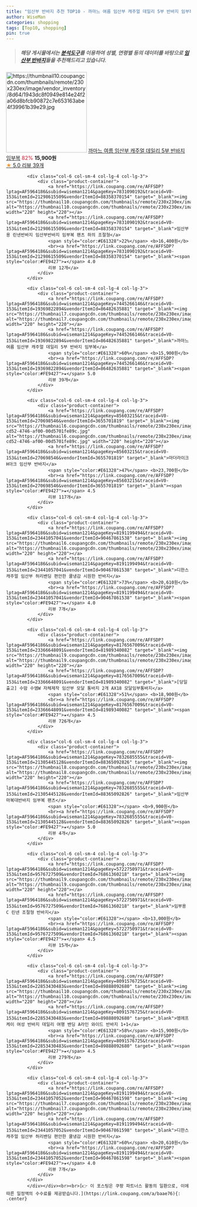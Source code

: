 ```yaml
---
title: "임산부 반바지 추천 TOP10 - 까마느 여름 임산부 캐주얼 데일리 5부 반바지 임부복"
author: WiseMan
categories: shopping
tags: [Top10, shopping]
pin: true
---
```


> ##### 해당 게시물에서는 [**분석도구**](https://itemscout.io/)를 이용하여 **성별**, **연령별** 등의 데이터를 바탕으로 [**임산부 반바지**](https://link.coupang.com/a/baae76)들을 추천해드리고 있습니다.
<div class="container"><div class="row">
            <div class="col-6 col-sm-4 col-lg-4 col-lg-3">
                <div class="product-container">
                    <a href="https://link.coupang.com/re/AFFSDP?lptag=AF5964186&subid=wiseman1214&pageKey=7445266146&traceid=V0-153&itemId=19369822891&vendorItemId=86482635862" target="_blank"><img src="https://thumbnail10.coupangcdn.com/thumbnails/remote/230x230ex/image/vendor_inventory/8d64/1943dc8f0949e814e24f2a06d8bfcb90872c7e653163abe4f39961b39e29.jpg" alt="https://thumbnail10.coupangcdn.com/thumbnails/remote/230x230ex/image/vendor_inventory/8d64/1943dc8f0949e814e24f2a06d8bfcb90872c7e653163abe4f39961b39e29.jpg" width="220" height="220"></a>
                    <a href="https://link.coupang.com/re/AFFSDP?lptag=AF5964186&subid=wiseman1214&pageKey=7445266146&traceid=V0-153&itemId=19369822891&vendorItemId=86482635862" target="_blank">까마느 여름 임산부 캐주얼 데일리 5부 반바지 임부복</a>
                    <span style="color:#E61328">82%</span> <b>15,900원</b>
                    <br><a href="https://link.coupang.com/re/AFFSDP?lptag=AF5964186&subid=wiseman1214&pageKey=7445266146&traceid=V0-153&itemId=19369822891&vendorItemId=86482635862" target="_blank"><span style="color:#FE9427">★</span> 5.0
                    리뷰 39개</a>
                </div>
            </div>
            
            <div class="col-6 col-sm-4 col-lg-4 col-lg-3">
                <div class="product-container">
                    <a href="https://link.coupang.com/re/AFFSDP?lptag=AF5964186&subid=wiseman1214&pageKey=7831090192&traceid=V0-153&itemId=21298615509&vendorItemId=88358370154" target="_blank"><img src="https://thumbnail10.coupangcdn.com/thumbnails/remote/230x230ex/image/vendor_inventory/acbb/364cfbf10275e1d14583aa1397ac2ddb40a1f37407bb063a7f670701e5a8.jpg" alt="https://thumbnail10.coupangcdn.com/thumbnails/remote/230x230ex/image/vendor_inventory/acbb/364cfbf10275e1d14583aa1397ac2ddb40a1f37407bb063a7f670701e5a8.jpg" width="220" height="220"></a>
                    <a href="https://link.coupang.com/re/AFFSDP?lptag=AF5964186&subid=wiseman1214&pageKey=7831090192&traceid=V0-153&itemId=21298615509&vendorItemId=88358370154" target="_blank">임산부용 린넨반바지 임산부반바지 임부복 팬츠 하의 조절형</a>
                    <span style="color:#E61328">22%</span> <b>16,400원</b>
                    <br><a href="https://link.coupang.com/re/AFFSDP?lptag=AF5964186&subid=wiseman1214&pageKey=7831090192&traceid=V0-153&itemId=21298615509&vendorItemId=88358370154" target="_blank"><span style="color:#FE9427">★</span> 4.0
                    리뷰 12개</a>
                </div>
            </div>
            
            <div class="col-6 col-sm-4 col-lg-4 col-lg-3">
                <div class="product-container">
                    <a href="https://link.coupang.com/re/AFFSDP?lptag=AF5964186&subid=wiseman1214&pageKey=7445266146&traceid=V0-153&itemId=19369822894&vendorItemId=86482635881" target="_blank"><img src="https://thumbnail7.coupangcdn.com/thumbnails/remote/230x230ex/image/vendor_inventory/7efe/f95b5567ee69ce87de98e8b7c220784fa77de1d75938f51446d43a522265.jpg" alt="https://thumbnail7.coupangcdn.com/thumbnails/remote/230x230ex/image/vendor_inventory/7efe/f95b5567ee69ce87de98e8b7c220784fa77de1d75938f51446d43a522265.jpg" width="220" height="220"></a>
                    <a href="https://link.coupang.com/re/AFFSDP?lptag=AF5964186&subid=wiseman1214&pageKey=7445266146&traceid=V0-153&itemId=19369822894&vendorItemId=86482635881" target="_blank">까마느 여름 임산부 캐주얼 데일리 5부 반바지 임부복</a>
                    <span style="color:#E61328">60%</span> <b>15,900원</b>
                    <br><a href="https://link.coupang.com/re/AFFSDP?lptag=AF5964186&subid=wiseman1214&pageKey=7445266146&traceid=V0-153&itemId=19369822894&vendorItemId=86482635881" target="_blank"><span style="color:#FE9427">★</span> 5.0
                    리뷰 39개</a>
                </div>
            </div>
            
            <div class="col-6 col-sm-4 col-lg-4 col-lg-3">
                <div class="product-container">
                    <a href="https://link.coupang.com/re/AFFSDP?lptag=AF5964186&subid=wiseman1214&pageKey=85603215&traceid=V0-153&itemId=270698546&vendorItemId=3655701819" target="_blank"><img src="https://thumbnail6.coupangcdn.com/thumbnails/remote/230x230ex/image/retail/images/2018/04/23/18/2/25ba5e65-cd52-4746-af00-00d5701fe89c.jpg" alt="https://thumbnail6.coupangcdn.com/thumbnails/remote/230x230ex/image/retail/images/2018/04/23/18/2/25ba5e65-cd52-4746-af00-00d5701fe89c.jpg" width="220" height="220"></a>
                    <a href="https://link.coupang.com/re/AFFSDP?lptag=AF5964186&subid=wiseman1214&pageKey=85603215&traceid=V0-153&itemId=270698546&vendorItemId=3655701819" target="_blank">마더라이크 H아크 임산부 반바지</a>
                    <span style="color:#E61328">47%</span> <b>23,700원</b>
                    <br><a href="https://link.coupang.com/re/AFFSDP?lptag=AF5964186&subid=wiseman1214&pageKey=85603215&traceid=V0-153&itemId=270698546&vendorItemId=3655701819" target="_blank"><span style="color:#FE9427">★</span> 4.5
                    리뷰 117개</a>
                </div>
            </div>
            
            <div class="col-6 col-sm-4 col-lg-4 col-lg-3">
                <div class="product-container">
                    <a href="https://link.coupang.com/re/AFFSDP?lptag=AF5964186&subid=wiseman1214&pageKey=8191199494&traceid=V0-153&itemId=23441057041&vendorItemId=90467861538" target="_blank"><img src="https://thumbnail6.coupangcdn.com/thumbnails/remote/230x230ex/image/vendor_inventory/df5b/5ffa3a15c588984cb1b62afc7af395691625094cf01c8cad5e7797c005ed.jpg" alt="https://thumbnail6.coupangcdn.com/thumbnails/remote/230x230ex/image/vendor_inventory/df5b/5ffa3a15c588984cb1b62afc7af395691625094cf01c8cad5e7797c005ed.jpg" width="220" height="220"></a>
                    <a href="https://link.coupang.com/re/AFFSDP?lptag=AF5964186&subid=wiseman1214&pageKey=8191199494&traceid=V0-153&itemId=23441057041&vendorItemId=90467861538" target="_blank">디한스 캐주얼 임산부 허리밴딩 편안한 쿨냉감 시원한 반바지</a>
                    <span style="color:#E61328">73%</span> <b>20,610원</b>
                    <br><a href="https://link.coupang.com/re/AFFSDP?lptag=AF5964186&subid=wiseman1214&pageKey=8191199494&traceid=V0-153&itemId=23441057041&vendorItemId=90467861538" target="_blank"><span style="color:#FE9427">★</span> 4.0
                    리뷰 7개</a>
                </div>
            </div>
            
            <div class="col-6 col-sm-4 col-lg-4 col-lg-3">
                <div class="product-container">
                    <a href="https://link.coupang.com/re/AFFSDP?lptag=AF5964186&subid=wiseman1214&pageKey=8176567009&traceid=V0-153&itemId=23366648091&vendorItemId=81989340082" target="_blank"><img src="https://thumbnail9.coupangcdn.com/thumbnails/remote/230x230ex/image/vendor_inventory/0c71/a3ca6bb20c45bdda58cb1787298a83721d8fe17fe38c87aea4af23b37090.jpg" alt="https://thumbnail9.coupangcdn.com/thumbnails/remote/230x230ex/image/vendor_inventory/0c71/a3ca6bb20c45bdda58cb1787298a83721d8fe17fe38c87aea4af23b37090.jpg" width="220" height="220"></a>
                    <a href="https://link.coupang.com/re/AFFSDP?lptag=AF5964186&subid=wiseman1214&pageKey=8176567009&traceid=V0-153&itemId=23366648091&vendorItemId=81989340082" target="_blank">[당일출고] 수맘 수엠W 자체제작 임산부 모달 통바지 2개 AX18 모달임부통바지</a>
                    <span style="color:#E61328">51%</span> <b>18,900원</b>
                    <br><a href="https://link.coupang.com/re/AFFSDP?lptag=AF5964186&subid=wiseman1214&pageKey=8176567009&traceid=V0-153&itemId=23366648091&vendorItemId=81989340082" target="_blank"><span style="color:#FE9427">★</span> 4.5
                    리뷰 726개</a>
                </div>
            </div>
            
            <div class="col-6 col-sm-4 col-lg-4 col-lg-3">
                <div class="product-container">
                    <a href="https://link.coupang.com/re/AFFSDP?lptag=AF5964186&subid=wiseman1214&pageKey=7832685555&traceid=V0-153&itemId=21305445128&vendorItemId=88365092826" target="_blank"><img src="https://thumbnail8.coupangcdn.com/thumbnails/remote/230x230ex/image/vendor_inventory/5801/678f8fb423601bbdc3999609db5b532157cdbd3d8fb03aee59ead5ce1211.jpg" alt="https://thumbnail8.coupangcdn.com/thumbnails/remote/230x230ex/image/vendor_inventory/5801/678f8fb423601bbdc3999609db5b532157cdbd3d8fb03aee59ead5ce1211.jpg" width="220" height="220"></a>
                    <a href="https://link.coupang.com/re/AFFSDP?lptag=AF5964186&subid=wiseman1214&pageKey=7832685555&traceid=V0-153&itemId=21305445128&vendorItemId=88365092826" target="_blank">임산부 마복대반바지 임부복 팬츠</a>
                    <span style="color:#E61328"></span> <b>9,900원</b>
                    <br><a href="https://link.coupang.com/re/AFFSDP?lptag=AF5964186&subid=wiseman1214&pageKey=7832685555&traceid=V0-153&itemId=21305445128&vendorItemId=88365092826" target="_blank"><span style="color:#FE9427">★</span> 5.0
                    리뷰 4개</a>
                </div>
            </div>
            
            <div class="col-6 col-sm-4 col-lg-4 col-lg-3">
                <div class="product-container">
                    <a href="https://link.coupang.com/re/AFFSDP?lptag=AF5964186&subid=wiseman1214&pageKey=5722750971&traceid=V0-153&itemId=9576727509&vendorItemId=76861360218" target="_blank"><img src="https://thumbnail9.coupangcdn.com/thumbnails/remote/230x230ex/image/rs_quotation_api/di4vh5ta/3e973587170c49659917bcdaf392e391.jpg" alt="https://thumbnail9.coupangcdn.com/thumbnails/remote/230x230ex/image/rs_quotation_api/di4vh5ta/3e973587170c49659917bcdaf392e391.jpg" width="220" height="220"></a>
                    <a href="https://link.coupang.com/re/AFFSDP?lptag=AF5964186&subid=wiseman1214&pageKey=5722750971&traceid=V0-153&itemId=9576727509&vendorItemId=76861360218" target="_blank">임부용 C 린넨 조절형 반바지</a>
                    <span style="color:#E61328"></span> <b>13,000원</b>
                    <br><a href="https://link.coupang.com/re/AFFSDP?lptag=AF5964186&subid=wiseman1214&pageKey=5722750971&traceid=V0-153&itemId=9576727509&vendorItemId=76861360218" target="_blank"><span style="color:#FE9427">★</span> 4.5
                    리뷰 15개</a>
                </div>
            </div>
            
            <div class="col-6 col-sm-4 col-lg-4 col-lg-3">
                <div class="product-container">
                    <a href="https://link.coupang.com/re/AFFSDP?lptag=AF5964186&subid=wiseman1214&pageKey=8091576725&traceid=V0-153&itemId=22853430483&vendorItemId=89888092680" target="_blank"><img src="https://thumbnail10.coupangcdn.com/thumbnails/remote/230x230ex/image/vendor_inventory/1f38/f1e9262bbdbd50c849c340057aee8028604858c0bb31d4d10f0c39a06188.jpeg" alt="https://thumbnail10.coupangcdn.com/thumbnails/remote/230x230ex/image/vendor_inventory/1f38/f1e9262bbdbd50c849c340057aee8028604858c0bb31d4d10f0c39a06188.jpeg" width="220" height="220"></a>
                    <a href="https://link.coupang.com/re/AFFSDP?lptag=AF5964186&subid=wiseman1214&pageKey=8091576725&traceid=V0-153&itemId=22853430483&vendorItemId=89888092680" target="_blank">엠에프케이 여성 반바지 데일리 여행 밴딩 A라인 와이드 반바지 1+1</a>
                    <span style="color:#E61328">58%</span> <b>15,900원</b>
                    <br><a href="https://link.coupang.com/re/AFFSDP?lptag=AF5964186&subid=wiseman1214&pageKey=8091576725&traceid=V0-153&itemId=22853430483&vendorItemId=89888092680" target="_blank"><span style="color:#FE9427">★</span> 4.5
                    리뷰 279개</a>
                </div>
            </div>
            
            <div class="col-6 col-sm-4 col-lg-4 col-lg-3">
                <div class="product-container">
                    <a href="https://link.coupang.com/re/AFFSDP?lptag=AF5964186&subid=wiseman1214&pageKey=8191199494&traceid=V0-153&itemId=23441057052&vendorItemId=90467861598" target="_blank"><img src="https://thumbnail7.coupangcdn.com/thumbnails/remote/230x230ex/image/vendor_inventory/2c1d/0e85a258158e0996028b861aa1267a60d2c41fd21581624edaf4fef15c54.jpg" alt="https://thumbnail7.coupangcdn.com/thumbnails/remote/230x230ex/image/vendor_inventory/2c1d/0e85a258158e0996028b861aa1267a60d2c41fd21581624edaf4fef15c54.jpg" width="220" height="220"></a>
                    <a href="https://link.coupang.com/re/AFFSDP?lptag=AF5964186&subid=wiseman1214&pageKey=8191199494&traceid=V0-153&itemId=23441057052&vendorItemId=90467861598" target="_blank">디한스 캐주얼 임산부 허리밴딩 편안한 쿨냉감 시원한 반바지</a>
                    <span style="color:#E61328">60%</span> <b>20,610원</b>
                    <br><a href="https://link.coupang.com/re/AFFSDP?lptag=AF5964186&subid=wiseman1214&pageKey=8191199494&traceid=V0-153&itemId=23441057052&vendorItemId=90467861598" target="_blank"><span style="color:#FE9427">★</span> 4.0
                    리뷰 7개</a>
                </div>
            </div>
            </div></div><br><br>[👉 이 포스팅은 쿠팡 파트너스 활동의 일환으로, 이에 따른 일정액의 수수료를 제공받습니다.](https://link.coupang.com/a/baae76){: .center}